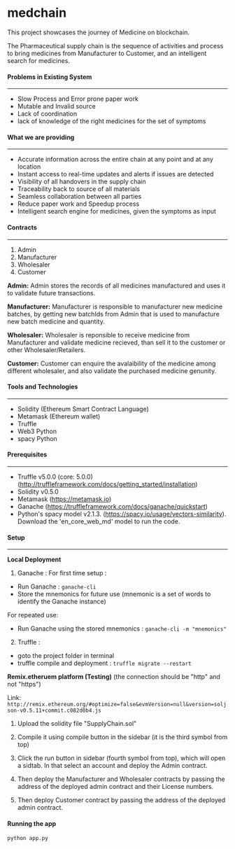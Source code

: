# medchain

This project showcases the journey of Medicine on blockchain.

The Pharmaceutical supply chain is the sequence of activities and process to bring medicines from Manufacturer to Customer, and an intelligent search for medicines.


#### Problems in Existing System
---
- Slow Process and Error prone paper work
- Mutable and Invalid source
- Lack of coordination
- lack of knowledge of the right medicines for the set of symptoms

#### What we are providing
---
- Accurate information across the entire chain at any point and at any location
- Instant access to real-time updates and alerts if issues are detected
- Visibility of all handovers in the supply chain
- Traceability back to source of all materials
- Seamless collaboration between all parties
- Reduce paper work and Speedup process
- Intelligent search engine for medicines, given the symptoms as input


#### Contracts
---
1. Admin
2. Manufacturer
3. Wholesaler
4. Customer

**Admin:** Admin stores the records of all medicines manufactured and uses it to validate future transactions.

**Manufacturer:** Manufacturer is responsible to manufacturer new medicine batches, by getting new batchIds from Admin that is used to manufacture new batch medicine and quantity.

**Wholesaler:** Wholesaler is reponsible to receive medicine from Manufacturer and validate medicine recieved, than sell it to the customer or other Wholesaler/Retailers. 

**Customer:** Customer can enquire the avalaibility of the medicine among different wholesaler, and also validate the purchased medicine genunity.


#### Tools and Technologies
---
- Solidity (Ethereum Smart Contract Language)
- Metamask (Ethereum wallet)
- Truffle
- Web3 Python
- spacy Python


#### Prerequisites
---
- Truffle v5.0.0 (core: 5.0.0) (http://truffleframework.com/docs/getting_started/installation)
- Solidity v0.5.0
- Metamask (https://metamask.io)
- Ganache (https://truffleframework.com/docs/ganache/quickstart)
- Python's spacy model v2.1.3. (https://spacy.io/usage/vectors-similarity). Download the 'en_core_web_md' model to run the code.


#### Setup
---
**Local Deployment**
1. Ganache :
For first time setup :
- Run Ganache : ```ganache-cli```
- Store the mnemonics for future use (mnemonic is a set of words to identify the Ganache instance)

For repeated use:
- Run Ganache using the stored mnemonics : ```ganache-cli -m "mnemonics"```

2. Truffle :
- goto the project folder in terminal
- truffle compile and deployment : ```truffle migrate --restart```

**Remix.etheruem platform (Testing)**
(the connection should be "http" and not "https")

Link: ```http://remix.ethereum.org/#optimize=false&evmVersion=null&version=soljson-v0.5.11+commit.c082d0b4.js```

1. Upload the solidity file "SupplyChain.sol"

2. Compile it using compile button in the sidebar (it is the third symbol from top)

3. Click the run button in sidebar (fourth symbol from top), which will open a sidtab. In that select an account and deploy the Admin contract.

4. Then deploy the Manufacturer and Wholesaler contracts by passing the address of the deployed admin contract and their License numbers.

5. Then deploy Customer contract by passing the address of the deployed admin contract.


#### Running the app
```bash
python app.py
```

